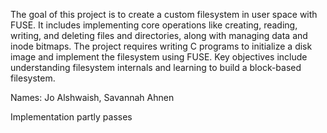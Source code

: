 The goal of this project is to create a custom filesystem in user space with FUSE. It includes implementing core operations like creating, reading, writing, and deleting files and directories, along with managing data and inode bitmaps. The project requires writing C programs to initialize a disk image and implement the filesystem using FUSE. Key objectives include understanding filesystem internals and learning to build a block-based filesystem.


Names: Jo Alshwaish, Savannah Ahnen

Implementation partly passes
